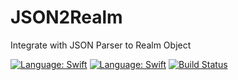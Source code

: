 # JSON2Realm
Integrate with JSON Parser to Realm Object

[![Language: Swift](https://img.shields.io/badge/lang-Swift-yellow.svg?style=flat)](https://developer.apple.com/swift/)
[![Language: Swift](https://img.shields.io/badge/license-MIT-lightgrey.svg?style=flat)](http://opensource.org/licenses/MIT)
[![Build Status](https://travis-ci.org/jhihguan/JSON2Realm.svg)](https://travis-ci.org/jhihguan/JSON2Realm)
